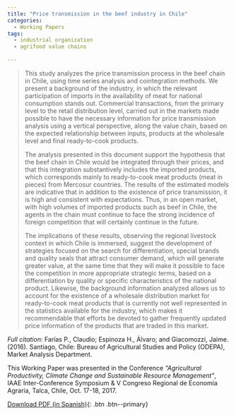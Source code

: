 ```yaml
---
title: "Price transmission in the beef industry in Chile"
categories:
  - Working Papers
tags:
  - industrial organization
  - agrifood value chains
  
---
```


> This study analyzes the price transmission process in the beef chain in Chile, using time series analysis and cointegration methods. We present a background of the industry, in which the relevant participation of imports in the availability of meat for national consumption stands out. Commercial transactions, from the primary level to the retail distribution level, carried out in the markets made possible to have the necessary information for price transmission analysis using a vertical perspective, along the value chain, based on the expected relationship between inputs, products at the wholesale level and final ready-to-cook products.
>
> The analysis presented in this document support the hypothesis that the beef chain in Chile would be integrated through their prices, and that this integration substantively includes the imported products, which corresponds mainly to ready-to-cook meat products (meat in pieces) from Mercosur countries. The results of the estimated models are indicative that in addition to the existence of price transmission, it is high and consistent with expectations. Thus, in an open market, with high volumes of imported products such as beef in Chile, the agents in the chain must continue to face the strong incidence of foreign competition that will certainly continue in the future.
>
> The implications of these results, observing the regional livestock context in which Chile is immersed, suggest the development of strategies focused on the search for differentiation, special brands and quality seals that attract consumer demand, which will generate greater value, at the same time that they will make it possible to face the competition in more appropriate strategic terms, based on a differentiation by quality or specific characteristics of the national product. Likewise, the background information analyzed allows us to account for the existence of a wholesale distribution market for ready-to-cook meat products that is currently not well represented in the statistics available for the industry, which makes it recommendable that efforts be devoted to gather frequently updated price information of the products that are traded in this market.

*Full citation:* Farías P., Claudio; Espinoza H., Álvaro; and Giacomozzi, Jaime. (2016). Santiago, Chile: Bureau of Agricultural Studies and Policy (ODEPA), Market Analysis Department.

This Working Paper was presented in the Conference *"Agricultural Productivity, Climate Change and Sustainable Resource Management"*, IAAE Inter-Conference Symposium & V Congreso Regional de Economía Agraria, Talca, Chile, Oct. 17-18, 2017.

[Download PDF (in Spanish)](https://www.odepa.gob.cl/wp-content/uploads/2017/12/cadenaCarneBovina.pdf){: .btn .btn--primary}



